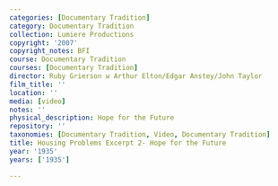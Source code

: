 ```yaml
---
categories: [Documentary Tradition]
category: Documentary Tradition
collection: Lumiere Productions
copyright: '2007'
copyright_notes: BFI
course: Documentary Tradition
courses: [Documentary Tradition]
director: Ruby Grierson w Arthur Elton/Edgar Anstey/John Taylor
film_title: ''
location: ''
media: [video]
notes: ''
physical_description: Hope for the Future
repository: ''
taxonomies: [Documentary Tradition, Video, Documentary Tradition]
title: Housing Problems Excerpt 2- Hope for the Future
year: '1935'
years: ['1935']

---
```

